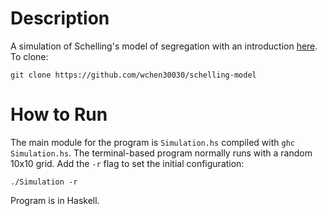 Description
===========

A simulation of Schelling's model of segregation with an introduction [here](https://lectures.quantecon.org/jl/schelling.html). To clone:

```
git clone https://github.com/wchen30030/schelling-model
```

How to Run
==========

The main module for the program is `Simulation.hs` compiled with `ghc Simulation.hs`. The terminal-based program normally runs with a random 10x10 grid. Add the `-r` flag to set the initial configuration:
```
./Simulation -r
```
Program is in Haskell.
